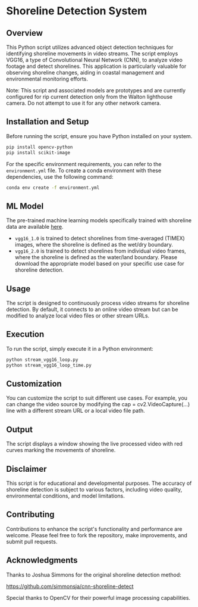 # Shoreline Detection System

## Overview
This Python script utilizes advanced object detection techniques for identifying shoreline movements in video streams. The script employs VGG16, a type of Convolutional Neural Network (CNN), to analyze video footage and detect shorelines. This application is particularly valuable for observing shoreline changes, aiding in coastal management and environmental monitoring efforts.

Note: This script and associated models are prototypes and are currently configured for rip current detection only from the Walton lighthouse camera. Do not attempt to use it for any other network camera.

## Installation and Setup
Before running the script, ensure you have Python installed on your system. 

```bash
pip install opencv-python
pip install scikit-image
```
For the specific environment requirements, you can refer to the `environment.yml` file. To create a conda environment with these dependencies, use the following command:
```bash
conda env create -f environment.yml
```
## ML Model
The pre-trained machine learning models specifically trained with shoreline data are available [here](https://drive.google.com/drive/folders/1dFww-SBKHgCnK2Ien5nOHc4rU36jujd_?usp=sharing).
+ `vgg16_1.0` is trained to detect shorelines from time-averaged (TIMEX) images, where the shoreline is defined as the wet/dry boundary.
+ `vgg16_2.0` is trained to detect shorelines from individual video frames, where the shoreline is defined as the water/land boundary.
Please download the appropriate model based on your specific use case for shoreline detection.
## Usage
The script is designed to continuously process video streams for shoreline detection. By default, it connects to an online video stream but can be modified to analyze local video files or other stream URLs.

## Execution
To run the script, simply execute it in a Python environment:

```bash
python stream_vgg16_loop.py
python stream_vgg16_loop_time.py
```

## Customization
You can customize the script to suit different use cases. For example, you can change the video source by modifying the cap = cv2.VideoCapture(...) line with a different stream URL or a local video file path.

## Output
The script displays a window showing the live processed video with red curves marking the movements of shoreline. 

## Disclaimer
This script is for educational and developmental purposes. The accuracy of shoreline detection is subject to various factors, including video quality, environmental conditions, and model limitations.

## Contributing
Contributions to enhance the script's functionality and performance are welcome. Please feel free to fork the repository, make improvements, and submit pull requests.

## Acknowledgments
Thanks to Joshua Simmons for the original shoreline detection method: 

https://github.com/simmonsja/cnn-shoreline-detect

Special thanks to OpenCV for their powerful image processing capabilities.
